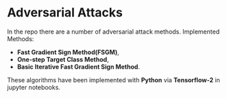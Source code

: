 # Adversarial Attacks
In the repo there are a number of adversarial attack methods.
Implemented Methods: 
* __Fast Gradient Sign Method(FSGM)__,  
* __One-step Target Class Method__,
* __Basic Iterative Fast Gradient Sign Method__.

These algorithms have been implemented with __Python__ via __Tensorflow-2__ in jupyter notebooks.
